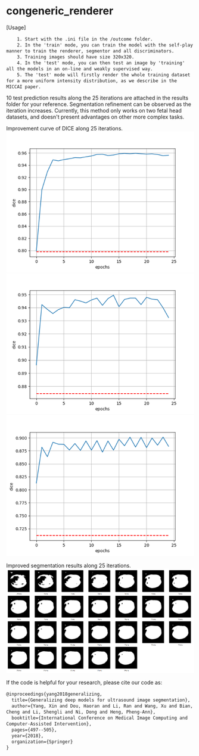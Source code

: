 # congeneric_renderer

[Usage]

        1. Start with the .ini file in the /outcome folder.
        2. In the 'train' mode, you can train the model with the self-play manner to train the renderer, segmentor and all discriminators.
        3. Training images should have size 320x320.
        4. In the 'test' mode, you can then test an image by 'training' all the models in an on-line and weakly supervised way. 
        5. The 'test' mode will firstly render the whole training dataset for a more uniform intensity distribution, as we describe in the MICCAI paper.

10 test prediction results along the 25 iterations are attached in the results folder for your reference. Segmentation refinement can be observed as the iteration increases.
Currently, this method only works on two fetal head datasets, and doesn't present advantages on other more complex tasks.

Improvement curve of DICE along 25 iterations.
![image](https://github.com/xy0806/congeneric_renderer/blob/master/test_results/curve/1_dice.png)
![image](https://github.com/xy0806/congeneric_renderer/blob/master/test_results/curve/2_dice.png)
![image](https://github.com/xy0806/congeneric_renderer/blob/master/test_results/curve/3_dice.png)

Improved segmentation results along 25 iterations.
![image](https://github.com/xy0806/congeneric_renderer/blob/master/iter_25.png)


If the code is helpful for your research, please cite our code as:

    @inproceedings{yang2018generalizing,
      title={Generalizing deep models for ultrasound image segmentation},
      author={Yang, Xin and Dou, Haoran and Li, Ran and Wang, Xu and Bian, Cheng and Li, Shengli and Ni, Dong and Heng, Pheng-Ann},
      booktitle={International Conference on Medical Image Computing and Computer-Assisted Intervention},
      pages={497--505},
      year={2018},
      organization={Springer}
    }

